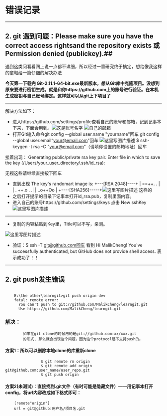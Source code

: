# 错误记录
---
## 2. git 遇到问题：Please make sure you have the correct access rightsand the repository exists 或Permission denied (publickey).##

遇到这类问看看网上说一点都不详细，所以经过一番研究终于搞定，想给像我这样的童鞋给一篇仔细的解决办法

**今天第一下载完 Git-2.11.1-64-bit.exe最新版本，想从Git库中克隆项目。没想到原来要进行密钥生成。就是和你https://github.com上的账号进行验证。在本机生成密钥与自己账号绑定。这样就可以从git上下项目了**


----------
解决方法如下：

 - 进入https://github.com/settings/profile查看自己的账号和邮箱，记到记事本下来，下面会用到。![这是账号名字](http://img.blog.csdn.net/20170213194852303?watermark/2/text/aHR0cDovL2Jsb2cuY3Nkbi5uZXQvcXFfMzQyOTE3Nzc=/font/5a6L5L2T/fontsize/400/fill/I0JBQkFCMA==/dissolve/70/gravity/SouthEast)
![自己的邮箱](http://img.blog.csdn.net/20170213194810849?watermark/2/text/aHR0cDovL2Jsb2cuY3Nkbi5uZXQvcXFfMzQyOTE3Nzc=/font/5a6L5L2T/fontsize/400/fill/I0JBQkFCMA==/dissolve/70/gravity/SouthEast)
 - 打开Git输入命令git config --global user.name "yourname"回车
git config --global user.email“your@email.com"回车
![这里写图片描述](http://img.blog.csdn.net/20170213195522968?watermark/2/text/aHR0cDovL2Jsb2cuY3Nkbi5uZXQvcXFfMzQyOTE3Nzc=/font/5a6L5L2T/fontsize/400/fill/I0JBQkFCMA==/dissolve/70/gravity/SouthEast)
$ ssh-keygen -t rsa -C "your@email.com"（请填你设置的邮箱地址）回车

接着出现：
Generating public/private rsa key pair.
Enter file in which to save the key (/Users/your_user_directory/.ssh/id_rsa):

无视这些请继续直接按下回车

 - 直到出现
The key's randomart image is:
+---[RSA 2048]----+
|         ==++. . |
|      . ++.o .  .|
|     ..o++Oo     |
+----[SHA256]-----+![这里写图片描述](http://img.blog.csdn.net/20170213195627978?watermark/2/text/aHR0cDovL2Jsb2cuY3Nkbi5uZXQvcXFfMzQyOTE3Nzc=/font/5a6L5L2T/fontsize/400/fill/I0JBQkFCMA==/dissolve/70/gravity/SouthEast)
这样的
 - 之后打开提示的目录下记事本打开id_rsa.pub，复制里面内容。
 - 进入自己的账号https://github.com/settings/keys      点击 New sshKey
 ![这里写图片描述](http://img.blog.csdn.net/20170213195735518?watermark/2/text/aHR0cDovL2Jsb2cuY3Nkbi5uZXQvcXFfMzQyOTE3Nzc=/font/5a6L5L2T/fontsize/400/fill/I0JBQkFCMA==/dissolve/70/gravity/SouthEast)


----------

 - 复制的内容粘贴到Key里，Title可以不写，亲测。

![这里写图片描述](http://img.blog.csdn.net/20170213200646672?watermark/2/text/aHR0cDovL2Jsb2cuY3Nkbi5uZXQvcXFfMzQyOTE3Nzc=/font/5a6L5L2T/fontsize/400/fill/I0JBQkFCMA==/dissolve/70/gravity/SouthEast)
 - 验证：$ ssh -T git@github.com回车 看到
Hi MalikCheng! You've successfully authenticated, but GitHub does not provide shell access.
表示成功了！！

---
## 2. git push发生错误


```shell

	E:\the other\learngit>git push origin dev
	fatal: remote error:
	  You can't push to git://github.com/MalikCheng/learngit.git
	  Use https://github.com/MalikCheng/learngit.git	  
```
 

### 解决：	
			如果在git clone的时候用的是git://github.com:xx/xxx.git 
			的形式, 那么就会出现这个问题，因为这个protocol是不支持push的。
#### 	方案1：所以可以删除本地clone的库重新clone
					$ git remote rm origin  
					$ git remote add origin git@github.com:user_name/user_repo.git  
					$ git push origin  
####	方案2(未测试)：直接找到.git文件（有时可能是隐藏文件）——用记事本打开config，将url内容改成如下格式即可：	
		[remote"origin"]
		url = git@github:用户名/项目名.git